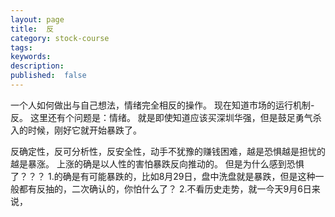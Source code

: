 ```yaml
---
layout: page
title:  反
category: stock-course
tags:
keywords:
description:  
published:  false
---
```


一个人如何做出与自己想法，情绪完全相反的操作。
现在知道市场的运行机制-反。
这里还有个问题是：情绪。
就是即使知道应该买深圳华强，但是鼓足勇气杀入的时候，刚好它就开始暴跌了。

反确定性，反可分析性，反安全性，动手不犹豫的赚钱困难，越是恐惧越是担忧的越是暴涨。
上涨的确是以人性的害怕暴跌反向推动的。
但是为什么感到恐惧了？？？
1.的确是有可能暴跌的，比如8月29日，盘中洗盘就是暴跌，但是这种一般都有反抽的，二次确认的，你怕什么了？
2.不看历史走势，就一今天9月6日来说，



